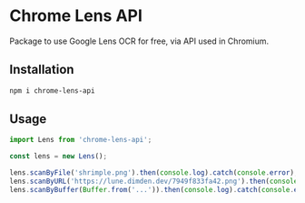 # Chrome Lens API
Package to use Google Lens OCR for free, via API used in Chromium.

## Installation
```bash
npm i chrome-lens-api
```

## Usage
```javascript
import Lens from 'chrome-lens-api';

const lens = new Lens();

lens.scanByFile('shrimple.png').then(console.log).catch(console.error);
lens.scanByURL('https://lune.dimden.dev/7949f833fa42.png').then(console.log).catch(console.error); // this will fetch the image and then scan it
lens.scanByBuffer(Buffer.from('...')).then(console.log).catch(console.error);
```